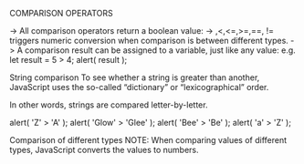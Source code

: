 COMPARISON OPERATORS

-> All comparison operators return a boolean value:
-> ,<,<=,>=,==, != triggers numeric conversion when comparison is between different types.
-> A comparison result can be assigned to a variable, just like any value:
e.g.
let result = 5 > 4; 
alert( result ); 

String comparison
To see whether a string is greater than another, JavaScript uses the so-called “dictionary” or “lexicographical” order.

In other words, strings are compared letter-by-letter.

alert( 'Z' > 'A' );
alert( 'Glow' > 'Glee' );
alert( 'Bee' > 'Be' );
alert( 'a' > 'Z' );


Comparison of different types
NOTE: When comparing values of different types, JavaScript converts the values to numbers.





